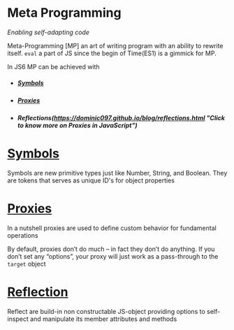 # Meta Programming

_Enabling self-adapting code_

Meta-Programming \[MP\] an art of writing program with an ability to rewrite itself. `eval` a part of JS since the begin of Time\(ES1\) is a gimmick for MP.

In JS6 MP can be achieved with

* ##### [Symbols](https://dominic097.github.io/blog/symbols.html "Click to know more on Symbols in JavaScript")
* ##### [Proxies](https://dominic097.github.io/blog/proxies.html "Click to know more on Proxies in JavaScript")
* ##### Reflections(https://dominic097.github.io/blog/reflections.html "Click to know more on Proxies in JavaScript")

# [Symbols](https://dominic097.github.io/blog/symbols.html "Click to know more on Symbols in JavaScript")

Symbols are new primitive types just like Number, String, and Boolean. They are tokens that serves as unique ID's for object properties

# [Proxies](https://dominic097.github.io/blog/proxies.html "Click to know more on Proxies in JavaScript")

In a nutshell proxies are used to define custom behavior for fundamental operations

By default, proxies don’t do much – in fact they don’t do anything. If you don’t set any “options”, your proxy will just work as a pass-through to the `target` object

# [Reflection](https://dominic097.github.io/blog/reflections.html "Click to know more on Proxies in JavaScript")

Reflect are build-in non constructable JS-object providing options to self-inspect and manipulate its member attributes and methods

